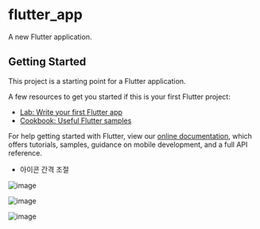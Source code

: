 # flutter_app

A new Flutter application.

## Getting Started

This project is a starting point for a Flutter application.

A few resources to get you started if this is your first Flutter project:

- [Lab: Write your first Flutter app](https://flutter.dev/docs/get-started/codelab)
- [Cookbook: Useful Flutter samples](https://flutter.dev/docs/cookbook)

For help getting started with Flutter, view our
[online documentation](https://flutter.dev/docs), which offers tutorials,
samples, guidance on mobile development, and a full API reference.

- 아이콘 간격 조절 

![image](https://user-images.githubusercontent.com/61898890/156566751-ef92333a-9179-4274-8877-c37f33768e78.png)

![image](https://user-images.githubusercontent.com/61898890/156566794-ebeb9417-c8bd-4ecd-b9d8-c7ce6cbdc6c3.png)

![image](https://user-images.githubusercontent.com/61898890/156566711-b091e625-27bd-4063-9856-bc98db79e8b1.png)
